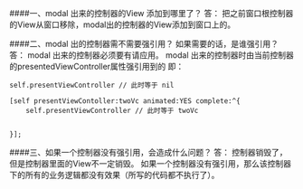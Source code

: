 ####一、modal 出来的控制器的View 添加到哪里了？
答： 把之前窗口根控制器的View从窗口移除，modal出的控制器的View添加到窗口上的。

####二、modal 出的控制器需不需要强引用？ 如果需要的话，是谁强引用？
答： modal 出来的控制器必须要有请应用。
modal 出来的控制器时由当前控制器的presentedViewController属性强引用到的
即：
```objc
self.presentViewController // 此时等于 nil

[self presentViewContoller:twoVc animated:YES complete:^{
    self.presentViewController // 此时等于 twoVc


}];
```

####三、如果一个控制器没有强引用，会造成什么问题？
答： 控制器销毁了，但是控制器里面的View不一定销毁。
如果一个控制器没有强引用，那么该控制器下的所有的业务逻辑都没有效果（所写的代码都不执行了）。






